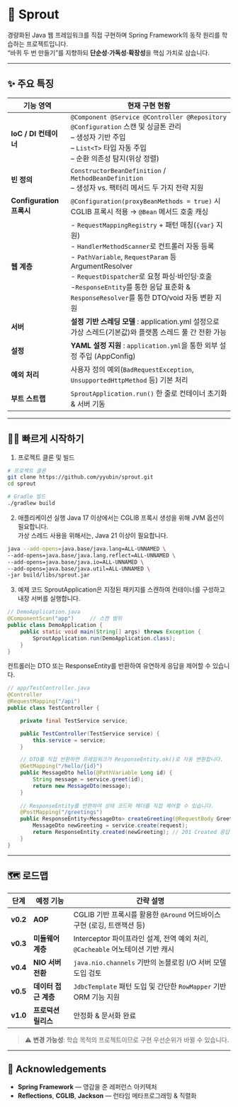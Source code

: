 # 🌱 **Sprout**  
경량화된 Java 웹 프레임워크를 직접 구현하며 Spring Framework의 동작 원리를 학습하는 프로젝트입니다.  
“바퀴 두 번 만들기”를 지향하되 **단순성·가독성·확장성**을 핵심 가치로 삼습니다.

---

## ✨ 주요 특징

| 기능 영역                 | 현재 구현 현황                                                                                                                                                                                                                                                            |
|-----------------------|---------------------------------------------------------------------------------------------------------------------------------------------------------------------------------------------------------------------------------------------------------------------|
| **IoC / DI 컨테이너**     | `@Component @Service @Controller @Repository @Configuration` 스캔 및 싱글톤 관리<br/>– 생성자 기반 주입<br/>– `List<T>` 타입 자동 주입<br/>– 순환 의존성 탐지(위상 정렬)                                                                                                                            |
| **빈 정의**              | `ConstructorBeanDefinition` / `MethodBeanDefinition`<br/>– 생성자 vs. 팩터리 메서드 두 가지 전략 지원                                                                                                                                                                               |
| **Configuration 프록시** | `@Configuration(proxyBeanMethods = true)` 시 CGLIB 프록시 적용 → `@Bean` 메서드 호출 캐싱                                                                                                                                                                                        |
| **웹 계층**              | - `RequestMappingRegistry` + 패턴 매칭(`{var}` 지원)<br/>- `HandlerMethodScanner`로 컨트롤러 자동 등록<br/>- `PathVariable`, `RequestParam` 등 ArgumentResolver<br/>- `RequestDispatcher`로 요청 파싱·바인딩·호출<br />-`ResponseEntity`를 통한 응답 표준화 & `ResponseResolver`를 통한 DTO/void 자동 변환 지원 |
| **서버**                | **설정 기반 스레딩 모델** : application.yml 설정으로 가상 스레드(기본값)와 플랫폼 스레드 풀 간 전환 가능                                                                                                                                                                                              |
| **설정**                | **YAML 설정 지원** : `application.yml`을 통한 외부 설정 주입 (AppConfig)                                                                                                                                                                                                           |
| **예외 처리**             | 사용자 정의 예외(`BadRequestException`, `UnsupportedHttpMethod` 등) 기본 처리                                                                                                                                                                                                   |
| **부트 스트랩**            | `SproutApplication.run()` 한 줄로 컨테이너 초기화 & 서버 기동                                                                                                                                                                                                                     |

---

## 🏃‍♂️ 빠르게 시작하기
1. 프로젝트 클론 및 빌드
```bash
# 프로젝트 클론
git clone https://github.com/yyubin/sprout.git
cd sprout

# Gradle 빌드
./gradlew build
```

2. 애플리케이션 실행
   Java 17 이상에서는 CGLIB 프록시 생성을 위해 JVM 옵션이 필요합니다.  
   가상 스레드 사용을 위해서는, Java 21 이상이 필요합니다.

```bash
java --add-opens=java.base/java.lang=ALL-UNNAMED \
--add-opens=java.base/java.lang.reflect=ALL-UNNAMED \
--add-opens=java.base/java.io=ALL-UNNAMED \
--add-opens=java.base/java.util=ALL-UNNAMED \
-jar build/libs/sprout.jar
```

3. 예제 코드
   SproutApplication은 지정된 패키지를 스캔하여 컨테이너를 구성하고 내장 서버를 실행합니다.

```java
// DemoApplication.java
@ComponentScan("app")     // 스캔 범위
public class DemoApplication {
    public static void main(String[] args) throws Exception {
        SproutApplication.run(DemoApplication.class);
    }
}
```
컨트롤러는 DTO 또는 ResponseEntity를 반환하여 유연하게 응답을 제어할 수 있습니다.

```java
// app/TestController.java
@Controller
@RequestMapping("/api")
public class TestController {

    private final TestService service;

    public TestController(TestService service) {
        this.service = service;
    }

    // DTO를 직접 반환하면 프레임워크가 ResponseEntity.ok()로 자동 변환합니다.
    @GetMapping("/hello/{id}")
    public MessageDto hello(@PathVariable Long id) {
        String message = service.greet(id);
        return new MessageDto(message);
    }
    
    // ResponseEntity를 반환하여 상태 코드와 헤더를 직접 제어할 수 있습니다.
    @PostMapping("/greetings")
    public ResponseEntity<MessageDto> createGreeting(@RequestBody GreetingRequest request) {
        MessageDto newGreeting = service.create(request);
        return ResponseEntity.created(newGreeting); // 201 Created 응답
    }
}
```

---

## 🗺️ 로드맵

| 단계       | 예정 기능            | 간략 설명                                                        |
| -------- | ---------------- |--------------------------------------------------------------|
| **v0.2** | **AOP**          | CGLIB 기반 프록시를 활용한 `@Around` 어드바이스 구현 (로깅, 트랜잭션 등)              |
| **v0.3** | **미들웨어 계층**      | Interceptor 파이프라인 설계, 전역 예외 처리, `@Cacheable` 어노테이션 기반 캐시                  |
| **v0.4** | **NIO 서버 전환** | `java.nio.channels` 기반의 논블로킹 I/O 서버 모델 도입 검토|
| **v0.5** | **데이터 접근 계층** | `JdbcTemplate` 패턴 도입 및 간단한 `RowMapper` 기반 ORM 기능 지원                                 |
| **v1.0** | **프로덕션 릴리스**     | 안정화 & 문서화 완료                                                 |

> ⚠️ **변경 가능성**: 학습 목적의 프로젝트이므로 구현 우선순위가 바뀔 수 있습니다.

---

## 🙏 Acknowledgements

* **Spring Framework** — 영감을 준 레퍼런스 아키텍처
* **Reflections**, **CGLIB**, **Jackson** — 런타임 메타프로그래밍 & 직렬화

